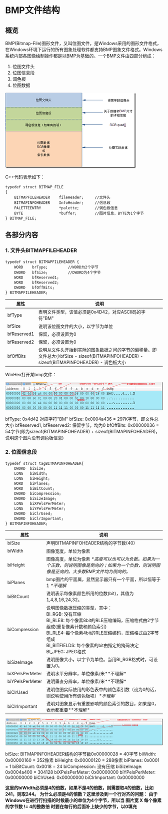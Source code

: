 # BMP文件结构
## 概览
BMP(Bitmap-File)图形文件，又叫位图文件，是Windows采用的图形文件格式，在Windows环境下运行的所有图象处理软件都支持BMP图象文件格式。Windows系统内部各图像绘制操作都是以BMP为基础的。一个BMP文件由四部分组成：
1. 位图文件头
2. 位图信息段
3. 调色板
4. 位图数据

![](/Res/bmp文件结构.png)

C++代码表示如下：
```
typedef struct BITMAP_FILE
{
	BITMAPFILEHEADER	fileHeader;		//文件头
	BITMAPINFOHEADER	InfoHeader;		//信息段
	PALETTEENTRY 		*palette;		//调色板信息
	BYTE				*buffer;		//图片信息，BYTE为1个字节
} BITMAP_FILE;
```
## 各部分内容
### 1. 文件头BITMAPFILEHEADER

```
typedef struct BITMAPFILEHEADER {
	WORD	brType;			//WORD为2个字节
	DWORD	bfSize;			//DWORD为4个字节
	WORD	bfReserved1;
	WORD	bfReserved2;
	DWORD	bfOffBits;
} BITMAPFILEHEADER;
```
| 属性 | 说明 |
| ------- | ------ |
| bfType | 表明文件类型，该值必须是0x4D42，对应ASCII码的字符"BM"|
| bfSize | 说明该位图文件的大小，以字节为单位 |
| bfReserved1 | 保留，必须设置为0 |
| bfReserved2 | 保留，必须设置为0 |
| bfOffBits | 说明从文件头开始到实际的图象数据之间的字节的偏移量。即文件总大小bfSize - sizeof(BITMAPINFOHEADER) - sizeof(BITMAPINFOHEADER) - 调色板大小 |

WinHex打开某bmp文件：

![](Res/WinHex打开bmp.png)

bfType: 0x4d42 对应字符"BM"
bfSize: 0x0004a436 = 297K字节，即文件总大小
bfReserved1, bfReserved2: 保留字节，均为0
bfOffBits: 0x00000036 = 54字节(即为sizeof(BITMAPINFOHEADER) + sizeof(BITMAPINFOHEADER)，说明这个图片没有调色板信息)
### 2. 位图信息段
```
typedef struct tagBITMAPINFOHEADER{
	DWORD  biSize;
	LONG   biWidth;
	LONG   biHeight;
	WORD   biPlanes;
	WORD   biBitCount;
	DWORD  biCompression;
	DWORD  biSizeImage;
	LONG   biXPelsPerMeter;
	LONG   biYPelsPerMeter;
	DWORD  biClrUsed;
	DWORD  biClrImportant;
} BITMAPINFOHEADER;
```
| 属性 | 说明 |
| ------- | ------ |
| biSize | 声明BITMAPINFOHEADER结构的字节数(40) |
| biWidth | 图像宽度，单位为像素 |
| biHeight | 图像高度，单位为像素 *\*高度可以也可以为负数。如果为一个正数，则说明图像是倒向的；如果为一个负数，则说明图像是正向的。大多数BMP文件均为倒向的。* |
| biPlanes | bmp图片的平面属，显然显示器只有一个平面，所以恒等于1 *\*不理解* |
| biBitCount | 说明表示每像素颜色所用的位数(bit)，其值为1,4,8,16,24,32。 |
| biCompression | 说明图像数据压缩的类型，其中：<br>BI_RGB: 没有压缩<br>BI_RLE8: 每个像素8bit的RLE压缩编码，压缩格式由2字节组成(重复像素计数和颜色索引)<br>BI_RLE4: 每个像素4bit的RLE压缩编码，压缩格式由2字节组成<br>BI_BITFIELDS: 每个像素的bit由指定的掩码决定<br>BI_JPEG: JPEG格式|
| biSizeImage | 说明图像大小，以字节为单位。当用BI_RGB格式时，可设置为0。 |
| biXPelsPerMeter | 说明水平分辨率，单位像素/米*\*不理解* |
| biYPelsPerMeter | 说明垂直分辨率，单位像素/米*\*不理解* |
| biClrUsed | 说明位图实际使用的彩色表中的颜色索引数（设为0的话，则说明使用所有调色板项）*\*不理解* |
| biClrImportant | 说明对图象显示有重要影响的颜色索引的数目，如果是0，表示都重要*\*不理解* |

![](Res/WinHex打开bmp2.png)

biSize: BITMAPINFOHEADER结构的字节数0x00000028 = 40字节
biWidth: 0x00000160 = 352像素
biHeight: 0x00000120 = 288像素
biPlanes: 0x0001 = 1
biBitCount: 0x0018 = 24
biCompression: 没有压缩
biSizeImage: 0x0004a400 = 304128
biXPelsPerMeter: 0x00000000
biYPelsPerMeter: 0x00000000
biClrUsed: 0x00000000
biClrImportant: 0x00000000

**这里的biWidth必须是4的倍数，如果不是4的倍数，则需要取4的倍数，比如241，则取244。
为什么必须是4的倍数？这里涉及到一个行对齐的问题：
由于Windows在进行行扫描的时候最小的单位为4个字节，所以当
图片宽 X 每个像素的字节数 != 4的整数倍
时要在每行的后面补上缺少的字节，以0填充**
